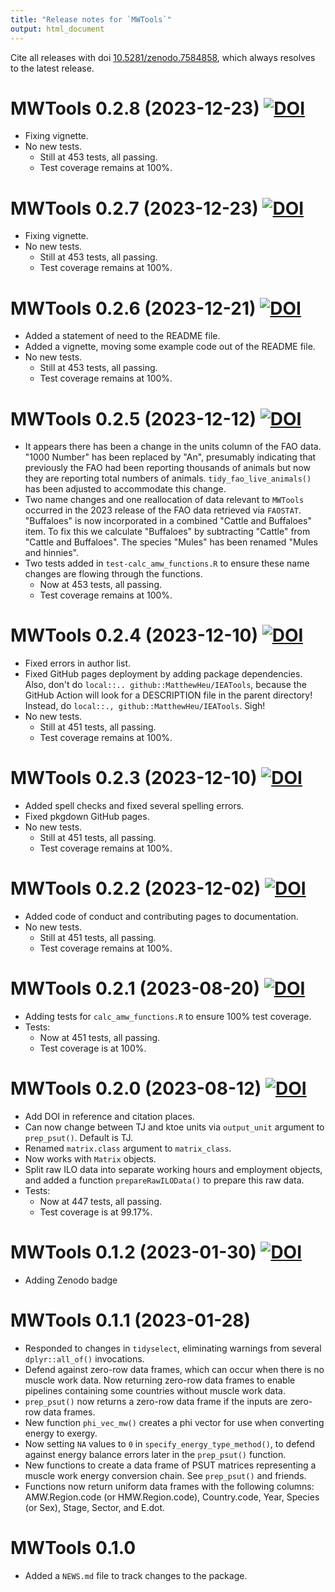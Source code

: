 ```yaml
---
title: "Release notes for `MWTools`"
output: html_document
---
```


Cite all releases with doi [10.5281/zenodo.7584858](https://doi.org/10.5281/zenodo.7584858), 
which always resolves to the latest release.

# MWTools 0.2.8 (2023-12-23) [![DOI](https://zenodo.org/badge/DOI/10.5281/zenodo.<>.svg)](https://doi.org/10.5281/zenodo.<>)

* Fixing vignette.
* No new tests.
    * Still at 453 tests, all passing.
    * Test coverage remains at 100%.

# MWTools 0.2.7 (2023-12-23) [![DOI](https://zenodo.org/badge/DOI/10.5281/zenodo.<>.svg)](https://doi.org/10.5281/zenodo.<>)

* Fixing vignette.
* No new tests.
    * Still at 453 tests, all passing.
    * Test coverage remains at 100%.


# MWTools 0.2.6 (2023-12-21) [![DOI](https://zenodo.org/badge/DOI/10.5281/zenodo.10420270.svg)](https://doi.org/10.5281/zenodo.10420270)

* Added a statement of need to the README file.
* Added a vignette, moving some example code 
  out of the README file.
* No new tests.
    * Still at 453 tests, all passing.
    * Test coverage remains at 100%.


# MWTools 0.2.5 (2023-12-12) [![DOI](https://zenodo.org/badge/DOI/10.5281/zenodo.10365505.svg)](https://doi.org/10.5281/zenodo.10365505)

* It appears there has been a change in the units column of the FAO data.
  "1000 Number" has been replaced by "An", 
  presumably indicating that previously the FAO had been reporting 
  thousands of animals but now they are reporting total numbers of animals.
  `tidy_fao_live_animals()` has been adjusted to accommodate this change.
* Two name changes and one reallocation of data relevant to `MWTools` occurred
  in the 2023 release of the FAO data retrieved via `FAOSTAT`. "Buffaloes" is 
  now incorporated in a combined "Cattle and Buffaloes" item. To fix this we
  calculate "Buffaloes" by subtracting "Cattle" from "Cattle and Buffaloes".
  The species "Mules" has been renamed "Mules and hinnies".
* Two tests added in `test-calc_amw_functions.R` to ensure these name changes 
  are flowing through the functions.
    * Now at 453 tests, all passing.
    * Test coverage remains at 100%.
  


# MWTools 0.2.4 (2023-12-10) [![DOI](https://zenodo.org/badge/DOI/10.5281/zenodo.10342042.svg)](https://doi.org/10.5281/zenodo.10342042)

* Fixed errors in author list.
* Fixed GitHub pages deployment by adding package dependencies.
  Also, don't do `local::.. github::MatthewHeu/IEATools`, because
  the GitHub Action will look for a DESCRIPTION file in the parent directory!
  Instead, do `local::., github::MatthewHeu/IEATools`.
  Sigh! 
* No new tests.
    * Still at 451 tests, all passing.
    * Test coverage remains at 100%.


# MWTools 0.2.3 (2023-12-10) [![DOI](https://zenodo.org/badge/DOI/10.5281/zenodo.10340976.svg)](https://doi.org/10.5281/zenodo.10340976)

* Added spell checks and fixed several spelling errors.
* Fixed pkgdown GitHub pages.
* No new tests.
    * Still at 451 tests, all passing.
    * Test coverage remains at 100%.


# MWTools 0.2.2 (2023-12-02) [![DOI](https://zenodo.org/badge/DOI/10.5281/zenodo.10251505.svg)](https://doi.org/10.5281/zenodo.10251505)

* Added code of conduct and contributing pages to documentation.
* No new tests.
    * Still at 451 tests, all passing.
    * Test coverage remains at 100%.


# MWTools 0.2.1 (2023-08-20) [![DOI](https://zenodo.org/badge/DOI/10.5281/zenodo.8266809.svg)](https://doi.org/10.5281/zenodo.8266809)

* Adding tests for `calc_amw_functions.R` to ensure 100% test coverage.
* Tests:
    * Now at 451 tests, all passing.
    * Test coverage is at 100%.


# MWTools 0.2.0 (2023-08-12) [![DOI](https://zenodo.org/badge/DOI/10.5281/zenodo.8240992.svg)](https://doi.org/10.5281/zenodo.8240992)

* Add DOI in reference and citation places.
* Can now change between TJ and ktoe units
  via `output_unit` argument to `prep_psut()`.
  Default is TJ.
* Renamed `matrix.class` argument to `matrix_class`.
* Now works with `Matrix` objects.
* Split raw ILO data into separate working hours and employment objects, and
  added a function `prepareRawILOData()` to prepare this raw data.
* Tests:
    * Now at 447 tests, all passing.
    * Test coverage is at 99.17%.


# MWTools 0.1.2 (2023-01-30) [![DOI](https://zenodo.org/badge/DOI/10.5281/zenodo.7584859.svg)](https://doi.org/10.5281/zenodo.7584859)

* Adding Zenodo badge


# MWTools 0.1.1 (2023-01-28)

* Responded to changes in `tidyselect`, 
  eliminating warnings from several `dplyr::all_of()` invocations.
* Defend against zero-row data frames,
  which can occur when there is no muscle work data.
  Now returning zero-row data frames
  to enable pipelines containing some countries without muscle work data.
* `prep_psut()` now returns a zero-row data frame
  if the inputs are zero-row data frames.
* New function `phi_vec_mw()` creates a phi vector 
  for use when converting energy to exergy.
* Now setting `NA` values to `0` in `specify_energy_type_method()`,
  to defend against energy balance errors later in the `prep_psut()` 
  function.
* New functions to create a data frame of PSUT matrices
  representing a muscle work energy conversion chain.
  See `prep_psut()` and friends.
* Functions now return uniform data frames with the following columns:
  AMW.Region.code (or HMW.Region.code), Country.code, Year, 
  Species (or Sex), Stage, Sector, and E.dot.


# MWTools 0.1.0

* Added a `NEWS.md` file to track changes to the package.
